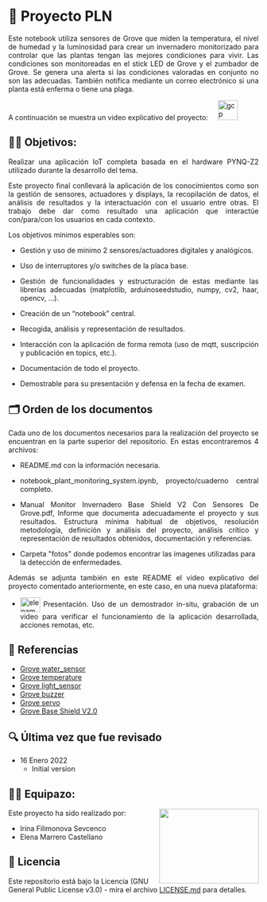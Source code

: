 # 🏅 Proyecto PLN

<p align="justify">Este notebook utiliza sensores de Grove que miden la temperatura, el nivel de humedad y la luminosidad para crear un invernadero monitorizado para controlar que las plantas tengan las mejores condiciones para vivir. Las condiciones son monitoreadas en el stick LED de Grove y el zumbador de Grove. Se genera una alerta si las condiciones valoradas en conjunto no son las adecuadas. También notifica mediante un correo electrónico si una planta está enferma o tiene una plaga.</p>

A continuación se muestra un video explicativo del proyecto: &nbsp; &nbsp; <a href="https://cloud.google.com" target="_blank" rel="noreferrer"> <img src="https://www.vectorlogo.zone/logos/google_drive/google_drive-icon.svg" alt="gcp" width="40" height="40"/> </a>


## 💪🏽 Objetivos:

<p align="justify">Realizar una aplicación IoT completa basada en el hardware PYNQ-Z2 utilizado durante la desarrollo del tema.</p>

<p align="justify">Este proyecto final conllevará la aplicación de los conocimientos como son la gestión de sensores, actuadores y displays, la
recopilación de datos, el análisis de resultados y la interactuación con el usuario entre otras. El trabajo debe dar como resultado una aplicación que interactúe con/para/con los usuarios en cada contexto.</p>

<p align="justify">Los objetivos mínimos esperables son:</p>

- <p align="justify">Gestión y uso de mínimo 2 sensores/actuadores digitales y analógicos.</p>
- <p align="justify">Uso de interruptores y/o switches de la placa base.</p>
- <p align="justify">Gestión de funcionalidades y estructuración de estas mediante las librerías adecuadas (matplotlib, arduinoseedstudio, numpy, cv2, haar, opencv, ...).</p>
- <p align="justify">Creación de un “notebook” central.</p>
- <p align="justify">Recogida, análisis y representación de resultados.</p>
- <p align="justify">Interacción con la aplicación de forma remota (uso de mqtt, suscripción y publicación en topics, etc.).</p>
- <p align="justify">Documentación de todo el proyecto.</p>
- <p align="justify">Demostrable para su presentación y defensa en la fecha de examen.</p>

## 🗂 Orden de los documentos

<p align="justify">Cada uno de los documentos necesarios para la realización del proyecto se encuentran en la parte superior del repositorio. En estas encontraremos 4 archivos:</p>

- <p align="justify">README.md con la información necesaria.</p>

- <p align="justify">notebook_plant_monitoring_system.ipynb, proyecto/cuaderno central completo.</p>
    
- <p align="justify">Manual Monitor Invernadero Base Shield V2 Con Sensores De Grove.pdf, Informe que documenta adecuadamente el proyecto y sus resultados. Estructura mínima habitual de objetivos, resolución metodología, definición y análisis del proyecto, análisis crítico y representación de resultados obtenidos, documentación y referencias.</p>
 
- Carpeta "fotos" donde podemos encontrar las imagenes utilizadas para la detección de enfermedades.

<p align="justify">Además se adjunta también en este README el video explicativo del proyecto comentado anteriormente, en este caso, en una nueva plataforma:</p>

-  <p align="justify"><a href="https://youtu.be/J7LJK8ByvNM" target="blank"><img align="center" src="https://raw.githubusercontent.com/rahuldkjain/github-profile-readme-generator/master/src/images/icons/Social/youtube.svg" alt="elenamarreroo" height="30" width="40" /></a> Presentación. Uso de un demostrador in-situ, grabación de un video para verificar el funcionamiento de la aplicación desarrollada, acciones remotas, etc.</p>

 ## 📖 Referencias
* [Grove water_sensor](https://www.seeedstudio.com/Grove-Water-Sensor.html) 
* [Grove temperature](https://www.seeedstudio.com/Grove-Temperature-Sensor.html) 
* [Grove light_sensor](https://www.seeedstudio.com/Grove-Light-Sensor-v1-2-LS06-S-phototransistor.html) 
* [Grove buzzer](https://www.seeedstudio.com/Grove-buzzer.html)  
* [Grove servo](https://www.seeedstudio.com/Grove-Servo-Sensor.html) 
* [Grove Base Shield V2.0](https://www.seeedstudio.com/Base-Shield-V2.html)   

## 🔍 Última vez que fue revisado
* 16 Enero 2022
    + Initial version

## 👫👭 Equipazo:

<img src="https://user-images.githubusercontent.com/98991004/200303069-0b484d2e-7935-48ac-b9b0-ba2135e4a0d7.png" align="right" width="200" height="150">

Este proyecto ha sido realizado por: 

- Irina Filimonova Sevcenco
- Elena Marrero Castellano

## 📄 Licencia 

Este repositorio está bajo la Licencia (GNU General Public License v3.0) - mira el archivo [LICENSE.md](LICENSE.md) para detalles.

